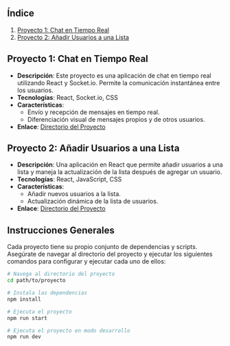 ## Índice

1. [Proyecto 1: Chat en Tiempo Real](https://chat-io-gkym.onrender.com/)
2. [Proyecto 2: Añadir Usuarios a una Lista](https://lista-de-usuarios.onrender.com)

## Proyecto 1: Chat en Tiempo Real

- **Descripción**: Este proyecto es una aplicación de chat en tiempo real utilizando React y Socket.io. Permite la comunicación instantánea entre los usuarios.
- **Tecnologías**: React, Socket.io, CSS
- **Características**:
  - Envío y recepción de mensajes en tiempo real.
  - Diferenciación visual de mensajes propios y de otros usuarios.
- **Enlace**: [Directorio del Proyecto](./first-app/)

## Proyecto 2: Añadir Usuarios a una Lista

- **Descripción**: Una aplicación en React que permite añadir usuarios a una lista y maneja la actualización de la lista después de agregar un usuario.
- **Tecnologías**: React, JavaScript, CSS
- **Características**:
  - Añadir nuevos usuarios a la lista.
  - Actualización dinámica de la lista de usuarios.
- **Enlace**: [Directorio del Proyecto](./list-of-users/)

## Instrucciones Generales

Cada proyecto tiene su propio conjunto de dependencias y scripts. Asegúrate de navegar al directorio del proyecto y ejecutar los siguientes comandos para configurar y ejecutar cada uno de ellos:

```sh
# Navega al directorio del proyecto
cd path/to/proyecto

# Instala las dependencias
npm install

# Ejecuta el proyecto
npm run start

# Ejecuta el proyecto en modo desarrollo
npm run dev

